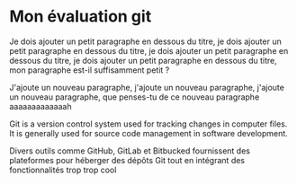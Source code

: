 # Mon évaluation git

Je dois ajouter un petit paragraphe en dessous du titre, je dois ajouter un petit paragraphe en dessous du titre, je dois ajouter un petit paragraphe en dessous du titre, je dois ajouter un petit paragraphe en dessous du titre, mon paragraphe est-il suffisamment petit ?

 J'ajoute un nouveau paragraphe, j'ajoute un nouveau paragraphe, j'ajoute un nouveau paragraphe, que penses-tu de ce nouveau paragraphe aaaaaaaaaaaaah

 Git is a version control system used for tracking changes in computer files. It is generally used for source code management in software development.

Divers outils comme GitHub, GitLab et Bitbucked fournissent des plateformes pour héberger des dépôts Git tout en intégrant des fonctionnalités trop trop cool
